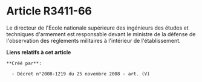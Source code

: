 # Article R3411-66

Le directeur de l'Ecole nationale supérieure des ingénieurs des études et techniques d'armement est responsable devant le
ministre de la défense de l'observation des règlements militaires à l'intérieur de l'établissement.

**Liens relatifs à cet article**

	**Créé par**:

	  - Décret n°2008-1219 du 25 novembre 2008 - art. (V)
